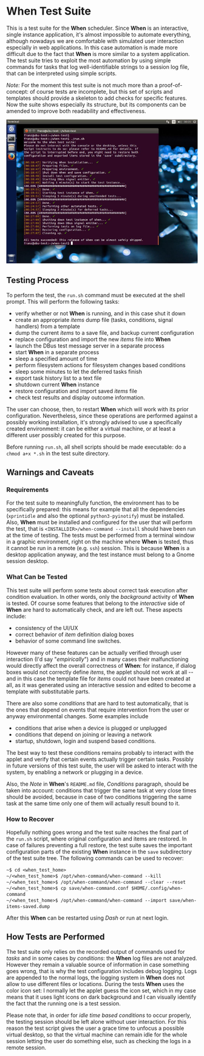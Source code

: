 # When Test Suite

This is a test suite for the **When** scheduler. Since **When** is an interactive, single instance application, it's almost impossible to automate everything, although nowadays we are comfortable with simulated user interaction especially in web applications. In this case automation is made more difficult due to the fact that **When** is more similar to a system application. The test suite tries to exploit the most automation by using simple commands for tasks that log well-identifiable strings to a session log file, that can be interpreted using simple scripts.

*Note:* For the moment this test suite is not much more than a proof-of-concept: of course tests are incomplete, but this set of scripts and templates should provide a skeleton to add checks for specific features. Now the suite shows especially its structure, but its components can be amended to improve both readability and effectiveness.

![Screenshot](https://raw.githubusercontent.com/almostearthling/when-command-testsuite/master/images/when-command-testsuite.jpg)


## Testing Process

To perform the test, the `run.sh` command must be executed at the shell prompt. This will perform the following tasks:

* verify whether or not **When** is running, and in this case shut it down
* create an appropriate *items* dump file (tasks, conditions, signal handlers) from a template
* dump the current *items* to a save file, and backup current configuration
* replace configuration and import the new *items* file into **When**
* launch the DBus test message server in a separate process
* start **When** in a separate process
* sleep a specified amount of time
* perform filesystem actions for filesystem changes based conditions
* sleep some minutes to let the deferred tasks finish
* export task history list to a text file
* shutdown current **When** instance
* restore configuration and import saved *items* file
* check test results and display outcome information.

The user can choose, then, to restart **When** which will work with its prior configuration. Nevertheless, since these operations are performed against a possibly working installation, it's strongly advised to use a specifically created environment: it can be either a virtual machine, or at least a different user possibly created for this purpose.

Before running `run.sh`, all shell scripts should be made executable: do a `chmod a+x *.sh` in the test suite directory.


## Warnings and Caveats

### Requirements

For the test suite to meaningfully function, the environment has to be specifically prepared: this means for example that all the dependencies (`xprintidle` and also the optional `python3-pyinotify`) must be installed. Also, **When** must be installed and configured for the user that will perform the test, that is `<INSTALLDIR>/when-command --install` should have been run at the time of testing. The tests must be performed from a terminal window in a graphic environment, right on the machine where **When** is tested, thus it cannot be run in a remote (e.g. `ssh`) session. This is because **When** is a desktop application anyway, and the test instance must belong to a Gnome session desktop.

### What Can be Tested

This test suite will perform some tests about correct task execution after condition evaluation. In other words, only the *background* activity of **When** is tested. Of course some features that belong to the *interactive* side of **When** are hard to automatically check, and are left out. These aspects include:

* consistency of the UI/UX
* correct behavior of *item* definition dialog boxes
* behavior of some command line switches.

However many of these features can be actually verified through user interaction (I'd say "*empirically*") and in many cases their malfunctioning would directly affect the overall correctness of **When**: for instance, if dialog boxes would not correctly define *items*, the applet should not work at all -- and in this case the template file for *items* could not have been created at all, as it was generated using an interactive session and edited to become a template with substitutable parts.

There are also some *conditions* that are hard to test automatically, that is the ones that depend on events that require intervention from the user or anyway environmental changes. Some examples include

* conditions that arise when a device is plugged or unplugged
* conditions that depend on joining or leaving a network
* startup, shutdown, login and suspend based conditions.

The best way to test these conditions remains probably to interact with the applet and verify that certain events actually trigger certain tasks. Possibly in future versions of this test suite, the user will be asked to interact with the system, by enabling a network or plugging in a device.

Also, the *Note* in **When**'s `README.md` file, *Conditions* paragraph, should be taken into account: conditions that trigger the same task at very close times should be avoided, because in case of two conditions triggering the same task at the same time only one of them will actually result bound to it.

### How to Recover

Hopefully nothing goes wrong and the test suite reaches the final part of the `run.sh` script, where original configuration and items are restored. In case of failures preventing a full restore, the test suite saves the important configuration parts of the existing **When** instance in the `save` subdirectory of the test suite tree. The following commands can be used to recover:

```
~$ cd <when_test_home>
~/<when_test_home>$ /opt/when-command/when-command --kill
~/<when_test_home>$ /opt/when-command/when-command --clear --reset
~/<when_test_home>$ cp save/when-command.conf $HOME/.config/when-command
~/<when_test_home>$ /opt/when-command/when-command --import save/when-items-saved.dump
```

After this **When** can be restarted using *Dash* or run at next login.


## How Tests are Performed

The test suite only relies on the recorded output of commands used for *tasks* and in some cases by *conditions*: the **When** log files are not analyzed. However they remain a valuable source of information in case something goes wrong, that is why the test configuration includes debug logging. Logs are appended to the normal logs, the logging system in **When** does not allow to use different files or locations. During the tests **When** uses the color icon set: I normally let the applet guess the icon set, which in my case means that it uses light icons on dark background and I can visually identify the fact that the running one is a test session.

Please note that, in order for *idle time based conditions* to occur properly, the testing session should be left alone without user interaction. For this reason the test script gives the user a grace time to unfocus a possible virtual desktop, so that the virtual machine can remain idle for the whole session letting the user do something else, such as checking the logs in a remote session.
